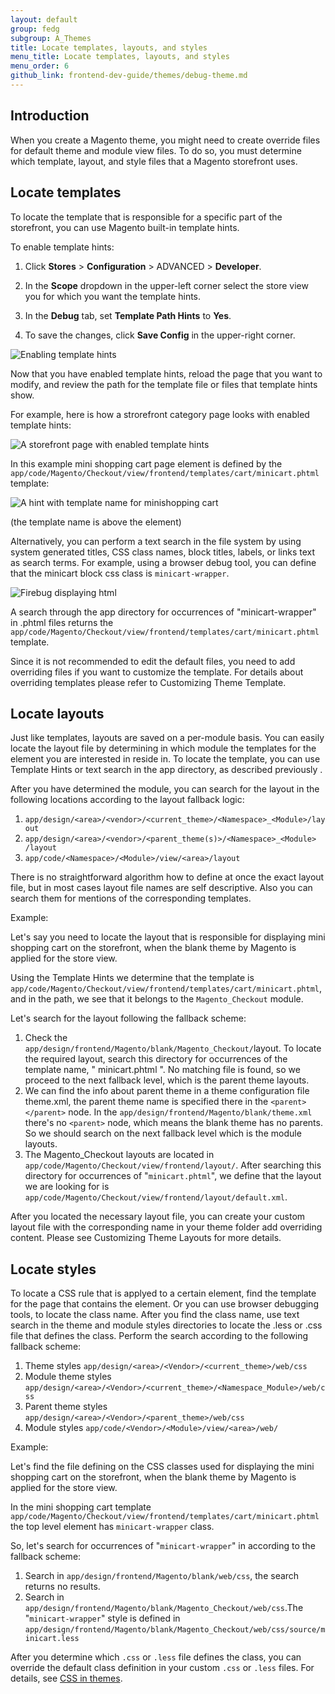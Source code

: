 ```yaml
---
layout: default
group: fedg
subgroup: A_Themes
title: Locate templates, layouts, and styles
menu_title: Locate templates, layouts, and styles
menu_order: 6
github_link: frontend-dev-guide/themes/debug-theme.md
---
```


<h2 id="debug-theme-intro">Introduction</h2>

When you create a Magento theme, you might need to create override files for default theme and module view files. To do so, you must determine which template, layout, and style files that a Magento storefront uses.

<h2 id="debug-theme-templ">Locate templates</h2>

To locate the template that is responsible for a specific part of the storefront, you can use Magento built-in template hints.

To enable template hints:

1. Click **Stores** > **Configuration** > ADVANCED > **Developer**.

2. In the **Scope** dropdown in the upper-left corner select the store view you for which you want the template hints.

3. In the **Debug** tab, set **Template Path Hints** to **Yes**.
4. To save the changes, click **Save Config** in the upper-right corner.
<p><img src="{{ site.baseurl }}common/images/theme_debug1.png" alt="Enabling template hints"></p>

Now that you have enabled template hints, reload the page that you want to modify, and review the path for the template file or files that template hints show.

For example, here is how a strorefront category page looks with enabled template hints:
<p><img src="{{ site.baseurl }}common/images/theme_debug2.png" alt="A storefront page with enabled template hints"></p>

In this example mini shopping cart page element is defined by the `app/code/Magento/Checkout/view/frontend/templates/cart/minicart.phtml` template:

<p><img src="{{ site.baseurl }}common/images/theme_debug3.png" alt="A hint with template name for minishopping cart"></p>
(the template name is above the element)

Alternatively, you can perform a text search in the file system by using system generated titles, CSS class names, block titles, labels, or links text as search terms.
For example, using a browser debug tool, you can define that the minicart block css class is `minicart-wrapper`.
<p><img src="{{ site.baseurl }}common/images/theme_debug4.png" alt="Firebug displaying html"></p>

A search through the app directory for occurrences of "minicart-wrapper" in .phtml files returns the `app/code/Magento/Checkout/view/frontend/templates/cart/minicart.phtml` template.

Since it is not recommended to edit the default files, you need to add overriding files if you want to customize the template. For details about overriding templates please refer to Customizing Theme Template.
<!-- ADDLINK -->

<h2 id="debug-theme-layout" >Locate layouts</h2>
Just like templates, layouts are saved on a per-module basis. You can easily locate the layout file by determining in which module the templates for the element you are interested in reside in. To locate the template, you can use Template Hints or text search in the app directory, as described previously .

After you have determined the module, you can search for the layout in the following locations according to the layout fallback logic:

1. `app/design/<area>/<vendor>/<current_theme>/<Namespace>_<Module>/layout`
2. `app/design/<area>/<vendor>/<parent_theme(s)>/<Namespace>_<Module> /layout`
3. `app/code/<Namespace>/<Module>/view/<area>/layout`

There is no straightforward algorithm how to define at once the exact layout file, but in most cases layout file names are self descriptive. Also you can search them for mentions of the corresponding templates.

Example:

Let's say you need to locate the layout that is responsible for displaying mini shopping cart on the storefront, when the blank theme by Magento is applied for the store view.

Using the Template Hints we determine that the template is `app/code/Magento/Checkout/view/frontend/templates/cart/minicart.phtml`, and in the path, we see that it belongs to the `Magento_Checkout` module.

Let's search for the layout following the fallback scheme:

1. Check the `app/design/frontend/Magento/blank/Magento_Checkout/`layout. To locate the required layout, search this directory for occurrences of the template name, " minicart.phtml ". No matching file is found, so we proceed to the next fallback level, which is the parent theme layouts.
2. We can find the info about parent theme in a theme configuration file theme.xml, the parent theme name is specified there in the `<parent></parent>` node. In the `app/design/frontend/Magento/blank/theme.xml` there's no `<parent>` node, which means the blank theme has no parents. So we should search on the next fallback level which is the module layouts.
3. The Magento_Checkout layouts are located in `app/code/Magento/Checkout/view/frontend/layout/`. After searching this directory for occurrences of "`minicart.phtml`", we define that the layout we are looking for is `app/code/Magento/Checkout/view/frontend/layout/default.xml`.

After you located the necessary layout file, you can create your custom layout file with the corresponding name in your theme folder add overriding content. Please see Customizing Theme Layouts for more details.
<!-- ADDLINK -->

<h2 id="debug-theme-style">Locate styles</h2>
To locate a CSS rule that is applyed to a certain element, find the template for the page that contains the element. Or you can use browser debugging tools, to locate the class name.
After you find the class name, use text search in the theme and module styles directories to locate the .less or .css file that defines the class. Perform the search according to the following fallback scheme:

1. Theme styles `app/design/<area>/<Vendor>/<current_theme>/web/css`
2. Module theme styles `app/design/<area>/<Vendor>/<current_theme>/<Namespace_Module>/web/css`
3. Parent theme styles `app/design/<area>/<Vendor>/<parent_theme>/web/css`
4. Module styles `app/code/<Vendor>/<Module>/view/<area>/web/`

Example:

Let's find the file defining on the CSS classes used for displaying the mini shopping cart on the storefront, when the blank theme by Magento is applied for the store view.

In the mini shopping cart template `app/code/Magento/Checkout/view/frontend/templates/cart/minicart.phtml` the top level element has `minicart-wrapper` class.

So, let's search for occurrences of "`minicart-wrapper`" in according to the fallback scheme:

1. Search in `app/design/frontend/Magento/blank/web/css`, the search returns no results.
2. Search in `app/design/frontend/Magento/blank/Magento_Checkout/web/css`.The "`minicart-wrapper`" style is defined in `app/design/frontend/Magento/blank/Magento_Checkout/web/css/source/minicart.less`

<p>After you determine which <code>.css</code> or <code>.less</code> file defines the class, you can override the default class definition in your custom <code>.css</code> or <code>.less</code> files.  For details, see <a href="{{ site.gdeurl }}frontend-dev-guide/css-topics/css-themes.html">CSS in themes</a>.</p>
